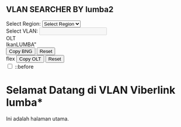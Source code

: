 <html lang="en">
</head>
<meta charset="UTF-8">
<meta name="viewport" content="width=device-width, initial-scale=1.0">
<title>VLAN Viberlink lumba</title>
<link rel="stylesheet" href="styles.css">
<link rel="icon" type="image/png" href="images/logo.png">
</head>
</body class>
<div class="card"></div>
<h2>VLAN SEARCHER BY lumba2</h2>
<div class="dropdown">
<label for="region">Select Region:</label>
<select id="region">
<option value>Select Region</option>slot
<option value="JAKARTA">JAKARTA</option>slot
<option value="JAKARTA">JAKARTA</option>slot
</select>
</div>
<div class="dropdown">
<label for="vlan">Select VLAN:</label>
<input list="vlanOptions" id="vlan" disabled>
<datalist id="vlanOptions">
</datalist>
</div>
<div class="output-label" id="bngLabel">OLT</div>
<div class="output-label" id="nasLabel">IkanLUMBA"</div>
<button id="copyButton">Copy BNG</button>
<button id="resetButton">Reset</button>
<div class="button-group">flex
<button id="copyButton">Copy OLT</button>
<button id="resetButton">Reset</button>
</div>
<label class="switch"></label>
<input type="checkbox" id="modeSwitch">
<span class="slider"></span>
::before
</span>
</label>
</div>
<script src="script.js"></script>
<div class="card"></div>
  <h1>Selamat Datang di VLAN Viberlink lumba*</h1>
  <p>Ini adalah halaman utama.</p>
</body>
</html>
